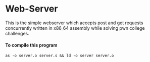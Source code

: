 # Web-Server
This is the simple webserver which accepts post and get requests concurrently written in x86_64 assembly while solving pwn college challenges.
#### To compile this program
```
as -o server.o server.s && ld -o server server.o
```
